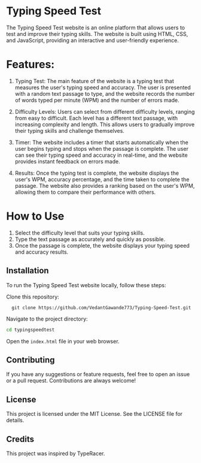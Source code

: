 
# Typing Speed Test

The Typing Speed Test website is an online platform that allows users to test and improve their typing skills. The website is built using HTML, CSS, and JavaScript, providing an interactive and user-friendly experience.

# Features: 

1. Typing Test: The main feature of the website is a typing test that measures the user's typing speed and accuracy. The user is presented with a random text passage to type, and the website records the number of words typed per minute (WPM) and the number of errors made.

2. Difficulty Levels: Users can select from different difficulty levels, ranging from easy to difficult. Each level has a different text passage, with increasing complexity and length. This allows users to gradually improve their typing skills and challenge themselves.

3. Timer: The website includes a timer that starts automatically when the user begins typing and stops when the passage is complete. The user can see their typing speed and accuracy in real-time, and the website provides instant feedback on errors made.

4. Results: Once the typing test is complete, the website displays the user's WPM, accuracy percentage, and the time taken to complete the passage. The website also provides a ranking based on the user's WPM, allowing them to compare their performance with others.

# How to Use

1. Select the difficulty level that suits your typing skills.
2. Type the text passage as accurately and quickly as possible.
3. Once the passage is complete, the website displays your typing speed and accuracy results.



## Installation

To run the Typing Speed Test website locally, follow these steps:

Clone this repository:
```
  git clone https://github.com/VedantGawande773/Typing-Speed-Test.git
```
Navigate to the project directory:
```bash
cd typingspeedtest 
```
Open the ``` index.html ``` file in your web browser.

## Contributing

If you have any suggestions or feature requests, feel free to open an issue or a pull request. Contributions are always welcome!

## License

This project is licensed under the MIT License. See the LICENSE file for details.

## Credits

This project was inspired by TypeRacer.
    
